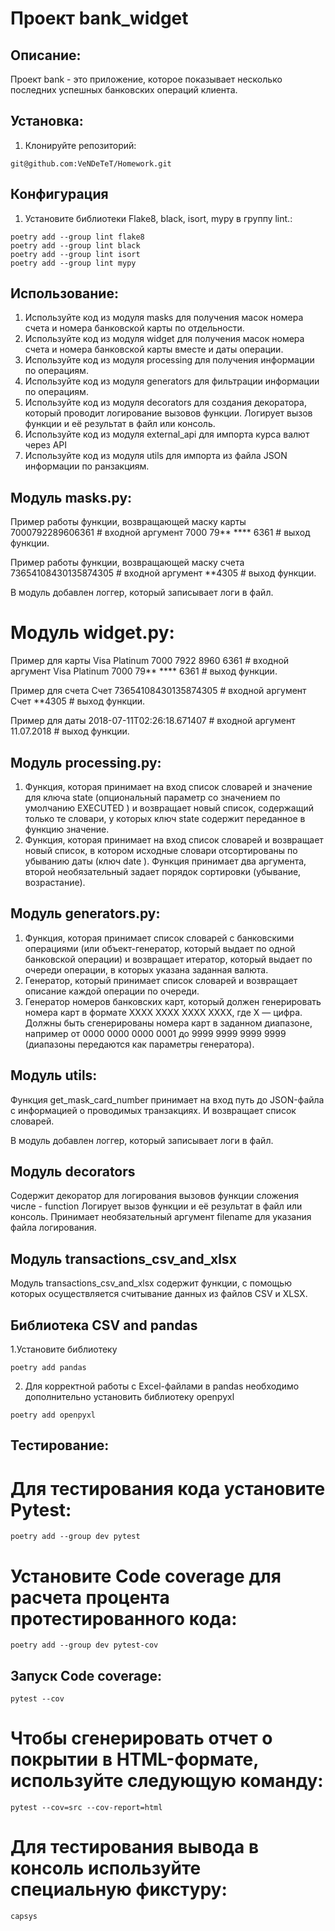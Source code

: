 # Проект bank_widget

## Описание:

Проект bank - это приложение, которое показывает несколько последних успешных банковских операций клиента.

## Установка:

1. Клонируйте репозиторий:
```
git@github.com:VeNDeTeT/Homework.git
```
## Конфигурация
1. Установите библиотеки Flake8, black, isort, mypy в группу lint.:
```
poetry add --group lint flake8
poetry add --group lint black
poetry add --group lint isort
poetry add --group lint mypy
```
## Использование:

1. Используйте код из модуля masks для получения масок номера счета и номера банковской карты по отдельности.
2. Используйте код из модуля widget для получения масок номера счета и номера банковской карты вместе и даты операции.
3. Используйте код из модуля processing для получения информации по операциям.
4. Используйте код из модуля generators для фильтрации информации по операциям.
5. Используйте код из модуля decorators для создания декоратора, который проводит логирование вызовов функции. Логирует вызов функции и её результат в файл или консоль.
6. Используйте код из модуля external_api для импорта курса валют через API
7. Используйте код из модуля utils для импорта из файла JSON информации по ранзакциям.


## Модуль masks.py:

Пример работы функции, возвращающей маску карты 7000792289606361 # входной аргумент 7000 79** **** 6361 # выход функции.

Пример работы функции, возвращающей маску счета 73654108430135874305 # входной аргумент **4305 # выход функции.

В модуль добавлен логгер, который записывает логи в файл.

# Модуль widget.py:

Пример для карты Visa Platinum 7000 7922 8960 6361 # входной аргумент Visa Platinum 7000 79** **** 6361 # выход функции.

Пример для счета Счет 73654108430135874305 # входной аргумент Счет **4305 # выход функции.

Пример для даты 2018-07-11T02:26:18.671407 # входной аргумент 11.07.2018 # выход функции.

## Модуль processing.py: 
1. Функция, которая принимает на вход список словарей и значение для ключа state (опциональный параметр со значением по умолчанию EXECUTED ) и возвращает новый список, содержащий только те словари, у которых ключ state содержит переданное в функцию значение.
2. Функция, которая принимает на вход список словарей и возвращает новый список, в котором исходные словари отсортированы по убыванию даты (ключ date ). Функция принимает два аргумента, второй необязательный задает порядок сортировки (убывание, возрастание).

## Модуль generators.py:
1. Функция, которая принимает список словарей с банковскими операциями (или объект-генератор, который выдает по одной банковской операции) и возвращает итератор, который выдает по очереди операции, в которых указана заданная валюта.
2. Генератор, который принимает список словарей и возвращает описание каждой операции по очереди.
3. Генератор номеров банковских карт, который должен генерировать номера карт в формате XXXX XXXX XXXX XXXX, где X — цифра. Должны быть сгенерированы номера карт в заданном диапазоне, например от 0000 0000 0000 0001 до 9999 9999 9999 9999 (диапазоны передаются как параметры генератора).

## Модуль utils:

Функция get_mask_card_number принимает на вход путь до JSON-файла с информацией о проводимых транзакциях. И возвращает список словарей.

В модуль добавлен логгер, который записывает логи в файл.

## Модуль decorators
Содержит декоратор для логирования вызовов функции сложения числе - function Логирует вызов функции и её результат в файл или консоль. Принимает необязательный аргумент filename для указания файла логирования.

## Модуль transactions_csv_and_xlsx
Модуль transactions_csv_and_xlsx содержит функции, с помощью которых осуществляется считывание данных из файлов CSV и XLSX.


## Библиотека CSV and pandas
1.Установите библиотеку

```
poetry add pandas
```

2. Для корректной работы с Excel-файлами в pandas необходимо дополнительно установить библиотеку openpyxl

```
poetry add openpyxl
```

## Тестирование:
# Для тестирования кода установите Pytest:

```
poetry add --group dev pytest
```

# Установите Code coverage для расчета процента протестированного кода:
```
poetry add --group dev pytest-cov
```

## Запуск Code coverage:
```
pytest --cov
```
# Чтобы сгенерировать отчет о покрытии в HTML-формате, используйте следующую команду:
```
pytest --cov=src --cov-report=html
```

# Для тестирования вывода в консоль используйте специальную фикстуру:
```
capsys
```